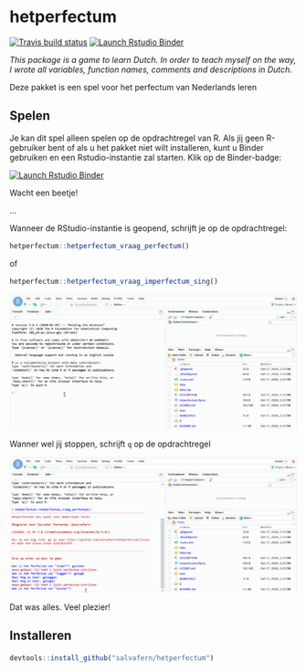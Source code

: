 
# hetperfectum

[![Travis build status](https://travis-ci.com/salvafern/hetperfectum.svg?branch=master)](https://travis-ci.com/salvafern/hetperfectum)
[![Launch Rstudio Binder](http://mybinder.org/badge_logo.svg)](https://mybinder.org/v2/gh/salvafern/hetperfectum/master?urlpath=rstudio)

*This package is a game to learn Dutch. In order to teach myself on the way, I wrote all variables, function names, comments and descriptions in Dutch.*

Deze pakket is een spel voor het perfectum van Nederlands leren

## Spelen
Je kan dit spel alleen spelen op de opdrachtregel van R. Als jij geen R-gebruiker bent of als u het pakket niet wilt installeren, kunt u Binder gebruiken en een Rstudio-instantie zal starten. Klik op de Binder-badge:

[![Launch Rstudio Binder](http://mybinder.org/badge_logo.svg)](https://mybinder.org/v2/gh/salvafern/hetperfectum/master?urlpath=rstudio)

Wacht een beetje!

...


Wanneer de RStudio-instantie is geopend, schrijft je op de opdrachtregel:
```r
hetperfectum::hetperfectum_vraag_perfectum()
```
of
```r
hetperfectum::hetperfectum_vraag_imperfectum_sing()
```
![foto.png](https://github.com/salvafern/hetperfectum/blob/master/tutorial/gif1.gif)




Wanner wel jij stoppen, schrijft `q` op de opdrachtregel

![foto.png](https://github.com/salvafern/hetperfectum/blob/master/tutorial/gif2.gif)

Dat was alles. Veel plezier!


## Installeren 

``` r
devtools::install_github("salvafern/hetperfectum")
```

